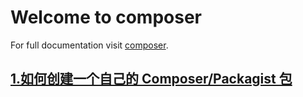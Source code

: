 # Welcome to composer

For full documentation visit [composer](https://docs.phpcomposer.com).  

## [1.如何创建一个自己的 Composer/Packagist 包](https://zhidao.baidu.com/question/1797313385867952187.html)


